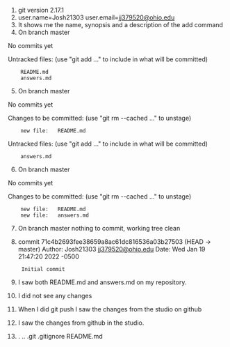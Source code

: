 1) git version 2.17.1
2) user.name=Josh21303
   user.email=jj379520@ohio.edu
3) It shows me the name, synopsis and a description of the add      command
4) On branch master

No commits yet

Untracked files:
  (use "git add <file>..." to include in what will be committed)

        README.md
        answers.md

5) On branch master

No commits yet

Changes to be committed:
  (use "git rm --cached <file>..." to unstage)

        new file:   README.md

Untracked files:
  (use "git add <file>..." to include in what will be committed)

        answers.md

6) On branch master

No commits yet

Changes to be committed:
  (use "git rm --cached <file>..." to unstage)

        new file:   README.md
        new file:   answers.md

7) On branch master
   nothing to commit, working tree clean
8) commit 71c4b2693fee38659a8ac61dc816536a03b27503 (HEAD ->         master)
   Author: Josh21303 <jj379520@ohio.edu>
   Date:   Wed Jan 19 21:47:20 2022 -0500

        Initial commit
9)  I saw both README.md and answers.md on my repository.
10) I did not see any changes
11) When I did git push I saw the changes from the studio on         github
12) I saw the changes from github in the studio.
13) .  ..  .git  .gitignore  README.md
